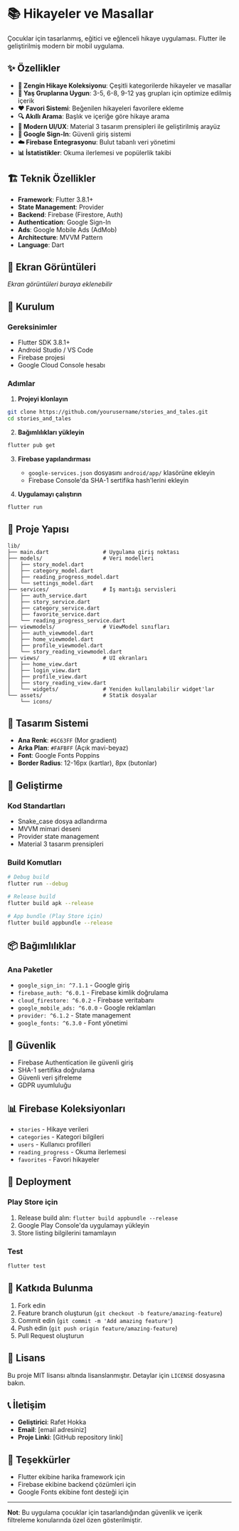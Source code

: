 # 📚 Hikayeler ve Masallar

Çocuklar için tasarlanmış, eğitici ve eğlenceli hikaye uygulaması. Flutter ile geliştirilmiş modern bir mobil uygulama.

## ✨ Özellikler

- **📖 Zengin Hikaye Koleksiyonu**: Çeşitli kategorilerde hikayeler ve masallar
- **🎯 Yaş Gruplarına Uygun**: 3-5, 6-8, 9-12 yaş grupları için optimize edilmiş içerik
- **❤️ Favori Sistemi**: Beğenilen hikayeleri favorilere ekleme
- **🔍 Akıllı Arama**: Başlık ve içeriğe göre hikaye arama
- **📱 Modern UI/UX**: Material 3 tasarım prensipleri ile geliştirilmiş arayüz
- **🔐 Google Sign-In**: Güvenli giriş sistemi
- **☁️ Firebase Entegrasyonu**: Bulut tabanlı veri yönetimi
- **📊 İstatistikler**: Okuma ilerlemesi ve popülerlik takibi

## 🏗️ Teknik Özellikler

- **Framework**: Flutter 3.8.1+
- **State Management**: Provider
- **Backend**: Firebase (Firestore, Auth)
- **Authentication**: Google Sign-In
- **Ads**: Google Mobile Ads (AdMob)
- **Architecture**: MVVM Pattern
- **Language**: Dart

## 📱 Ekran Görüntüleri

*Ekran görüntüleri buraya eklenebilir*

## 🚀 Kurulum

### Gereksinimler
- Flutter SDK 3.8.1+
- Android Studio / VS Code
- Firebase projesi
- Google Cloud Console hesabı

### Adımlar

1. **Projeyi klonlayın**
```bash
git clone https://github.com/yourusername/stories_and_tales.git
cd stories_and_tales
```

2. **Bağımlılıkları yükleyin**
```bash
flutter pub get
```

3. **Firebase yapılandırması**
   - `google-services.json` dosyasını `android/app/` klasörüne ekleyin
   - Firebase Console'da SHA-1 sertifika hash'lerini ekleyin

4. **Uygulamayı çalıştırın**
```bash
flutter run
```

## 📂 Proje Yapısı

```
lib/
├── main.dart                 # Uygulama giriş noktası
├── models/                   # Veri modelleri
│   ├── story_model.dart
│   ├── category_model.dart
│   ├── reading_progress_model.dart
│   └── settings_model.dart
├── services/                 # İş mantığı servisleri
│   ├── auth_service.dart
│   ├── story_service.dart
│   ├── category_service.dart
│   ├── favorite_service.dart
│   └── reading_progress_service.dart
├── viewmodels/               # ViewModel sınıfları
│   ├── auth_viewmodel.dart
│   ├── home_viewmodel.dart
│   ├── profile_viewmodel.dart
│   └── story_reading_viewmodel.dart
├── views/                    # UI ekranları
│   ├── home_view.dart
│   ├── login_view.dart
│   ├── profile_view.dart
│   ├── story_reading_view.dart
│   └── widgets/              # Yeniden kullanılabilir widget'lar
└── assets/                   # Statik dosyalar
    └── icons/
```

## 🎨 Tasarım Sistemi

- **Ana Renk**: `#6C63FF` (Mor gradient)
- **Arka Plan**: `#FAFBFF` (Açık mavi-beyaz)
- **Font**: Google Fonts Poppins
- **Border Radius**: 12-16px (kartlar), 8px (butonlar)

## 🔧 Geliştirme

### Kod Standartları
- Snake_case dosya adlandırma
- MVVM mimari deseni
- Provider state management
- Material 3 tasarım prensipleri

### Build Komutları
```bash
# Debug build
flutter run --debug

# Release build
flutter build apk --release

# App bundle (Play Store için)
flutter build appbundle --release
```

## 📦 Bağımlılıklar

### Ana Paketler
- `google_sign_in: ^7.1.1` - Google giriş
- `firebase_auth: ^6.0.1` - Firebase kimlik doğrulama
- `cloud_firestore: ^6.0.2` - Firebase veritabanı
- `google_mobile_ads: ^6.0.0` - Google reklamları
- `provider: ^6.1.2` - State management
- `google_fonts: ^6.3.0` - Font yönetimi

## 🔐 Güvenlik

- Firebase Authentication ile güvenli giriş
- SHA-1 sertifika doğrulama
- Güvenli veri şifreleme
- GDPR uyumluluğu

## 📊 Firebase Koleksiyonları

- `stories` - Hikaye verileri
- `categories` - Kategori bilgileri
- `users` - Kullanıcı profilleri
- `reading_progress` - Okuma ilerlemesi
- `favorites` - Favori hikayeler

## 🚀 Deployment

### Play Store için
1. Release build alın: `flutter build appbundle --release`
2. Google Play Console'da uygulamayı yükleyin
3. Store listing bilgilerini tamamlayın

### Test
```bash
flutter test
```

## 🤝 Katkıda Bulunma

1. Fork edin
2. Feature branch oluşturun (`git checkout -b feature/amazing-feature`)
3. Commit edin (`git commit -m 'Add amazing feature'`)
4. Push edin (`git push origin feature/amazing-feature`)
5. Pull Request oluşturun

## 📄 Lisans

Bu proje MIT lisansı altında lisanslanmıştır. Detaylar için `LICENSE` dosyasına bakın.

## 📞 İletişim

- **Geliştirici**: Rafet Hokka
- **Email**: [email adresiniz]
- **Proje Linki**: [GitHub repository linki]

## 🙏 Teşekkürler

- Flutter ekibine harika framework için
- Firebase ekibine backend çözümleri için
- Google Fonts ekibine font desteği için

---

**Not**: Bu uygulama çocuklar için tasarlandığından güvenlik ve içerik filtreleme konularında özel özen gösterilmiştir.
